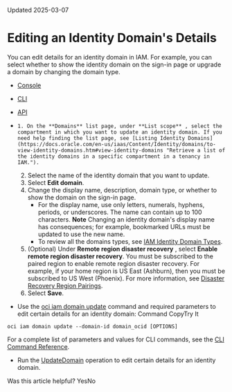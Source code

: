 Updated 2025-03-07
# Editing an Identity Domain's Details
You can edit details for an identity domain in IAM. For example, you can select whether to show the identity domain on the sign-in page or upgrade a domain by changing the domain type.
  * [Console](https://docs.oracle.com/en-us/iaas/Content/Identity/domains/to-edit-domain-details.htm)
  * [CLI](https://docs.oracle.com/en-us/iaas/Content/Identity/domains/to-edit-domain-details.htm)
  * [API](https://docs.oracle.com/en-us/iaas/Content/Identity/domains/to-edit-domain-details.htm)


  *     1. On the **Domains** list page, under **List scope** , select the compartment in which you want to update an identity domain. If you need help finding the list page, see [Listing Identity Domains](https://docs.oracle.com/en-us/iaas/Content/Identity/domains/to-view-identity-domains.htm#view-identity-domains "Retrieve a list of the identity domains in a specific compartment in a tenancy in IAM.").
    2. Select the name of the identity domain that you want to update.
    3. Select **Edit domain**. 
    4. Change the display name, description, domain type, or whether to show the domain on the sign-in page.
       * For the display name, use only letters, numerals, hyphens, periods, or underscores. The name can contain up to 100 characters.
**Note** Changing an identity domain's display name has consequences; for example, bookmarked URLs must be updated to use the new name.
       * To review all the domains types, see [IAM Identity Domain Types](https://docs.oracle.com/en-us/iaas/Content/Identity/sku/overview.htm#overview "Learn about identity domain types and the features and limits associated with each.").
    5. (Optional) Under **Remote region disaster recovery** , select **Enable remote region disaster recovery**.
You must be subscribed to the paired region to enable remote region disaster recovery. For example, if your home region is US East (Ashburn), then you must be subscribed to US West (Phoenix). For more information, see [Disaster Recovery Region Pairings](https://docs.oracle.com/en-us/iaas/Content/Identity/domains/disaster_recovery_and_domains.htm#disaster_recovery_region_pairings "Use the following table to find the DR region pairings in the Oracle Cloud Infrastructure commercial realm:").
    6. Select **Save**.
  * Use the [oci iam domain update](https://docs.oracle.com/iaas/tools/oci-cli/latest/oci_cli_docs/cmdref/iam/domain/update.html) command and required parameters to edit certain details for an identity domain:
Command
CopyTry It
```
oci iam domain update --domain-id domain_ocid [OPTIONS]
```

For a complete list of parameters and values for CLI commands, see the [CLI Command Reference](https://docs.oracle.com/iaas/tools/oci-cli/latest).
  * Run the [UpdateDomain](https://docs.oracle.com/iaas/api/#/en/identity/latest/Domain/UpdateDomain) operation to edit certain details for an identity domain.


Was this article helpful?
YesNo

